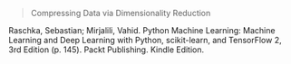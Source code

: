 >   Compressing Data via Dimensionality Reduction

Raschka, Sebastian; Mirjalili, Vahid. Python Machine Learning: Machine Learning and Deep Learning with Python, scikit-learn, and TensorFlow 2, 3rd Edition (p. 145). Packt Publishing. Kindle Edition. 
